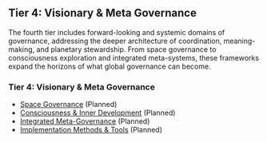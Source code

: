 ## Tier 4: Visionary & Meta Governance

The fourth tier includes forward-looking and systemic domains of governance, addressing the deeper architecture of coordination, meaning-making, and planetary stewardship. From space governance to consciousness exploration and integrated meta-systems, these frameworks expand the horizons of what global governance can become.

### Tier 4: Visionary & Meta Governance
- [Space Governance](/framework/docs/implementation/space) (Planned)
- [Consciousness & Inner Development](/framework/docs/implementation/consciousness) (Planned)
- [Integrated Meta-Governance](/framework/docs/implementation/meta) (Planned)
- [Implementation Methods & Tools](/framework/docs/implementation/methods-tools) (Planned)
